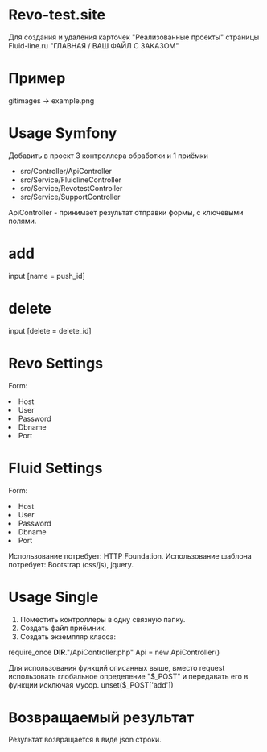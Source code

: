 # Revo-test.site
Для создания и удаления карточек "Реализованные проекты" страницы Fluid-line.ru "ГЛАВНАЯ / ВАШ ФАЙЛ С ЗАКАЗОМ"

# Пример

gitimages -> example.png

# Usage Symfony

Добавить в проект 3 контроллера обработки и 1 приёмки

<ul>
	<li>src/Controller/ApiController</li>
	<li>src/Service/FluidlineController</li>
	<li>src/Service/RevotestController</li>
	<li>src/Service/SupportController</li>
</ul>

ApiController - принимает результат отправки формы, с ключевыми полями.

# add

input [name = push_id] 

# delete

input [delete = delete_id] 

# Revo Settings

Form:
	<li>Host</li>
	<li>User</li>
	<li>Password</li>
	<li>Dbname</li>
	<li>Port</li>

# Fluid Settings

Form:
	<li>Host</li>
	<li>User</li>
	<li>Password</li>
	<li>Dbname</li>
	<li>Port</li>

Использование потребует: HTTP Foundation.
Использование шаблона потребует: Bootstrap (css/js), jquery.

# Usage Single

1) Поместить контроллеры в одну связную папку.
2) Создать файл приёмник.
3) Создать экземпляр класса:

require_once __DIR__."/ApiController.php"
Api = new ApiController()

Для использования функций описанных выше, вместо request использовать глобальное определение "$_POST" и передавать его в функции исключая мусор.
unset($_POST['add'])

# Возвращаемый результат

Результат возвращается в виде json строки.
